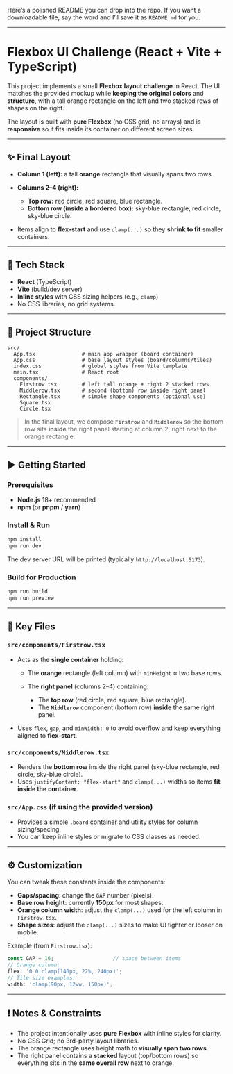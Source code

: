 Here’s a polished README you can drop into the repo. If you want a downloadable file, say the word and I’ll save it as `README.md` for you.

---

# Flexbox UI Challenge (React + Vite + TypeScript)

This project implements a small **Flexbox layout challenge** in React. The UI matches the provided mockup while **keeping the original colors** and **structure**, with a tall orange rectangle on the left and two stacked rows of shapes on the right.

The layout is built with **pure Flexbox** (no CSS grid, no arrays) and is **responsive** so it fits inside its container on different screen sizes.

---

## ✨ Final Layout

* **Column 1 (left):** a tall **orange** rectangle that visually spans two rows.
* **Columns 2–4 (right):**

  * **Top row:** red circle, red square, blue rectangle.
  * **Bottom row (inside a bordered box):** sky-blue rectangle, red circle, sky-blue circle.
* Items align to **flex-start** and use `clamp(...)` so they **shrink to fit** smaller containers.

---

## 🧱 Tech Stack

* **React** (TypeScript)
* **Vite** (build/dev server)
* **Inline styles** with CSS sizing helpers (e.g., `clamp`)
* No CSS libraries, no grid systems.

---

## 📁 Project Structure

```
src/
  App.tsx               # main app wrapper (board container)
  App.css               # base layout styles (board/columns/tiles)
  index.css             # global styles from Vite template
  main.tsx              # React root
  components/
    Firstrow.tsx        # left tall orange + right 2 stacked rows
    Middlerow.tsx       # second (bottom) row inside right panel
    Rectangle.tsx       # simple shape components (optional use)
    Square.tsx
    Circle.tsx
```

> In the final layout, we compose **`Firstrow`** and **`Middlerow`** so the bottom row sits **inside** the right panel starting at column 2, right next to the orange rectangle.

---

## ▶️ Getting Started

### Prerequisites

* **Node.js** 18+ recommended
* **npm** (or **pnpm** / **yarn**)

### Install & Run

```bash
npm install
npm run dev
```

The dev server URL will be printed (typically `http://localhost:5173`).

### Build for Production

```bash
npm run build
npm run preview
```

---

## 🔧 Key Files

### `src/components/Firstrow.tsx`

* Acts as the **single container** holding:

  * The **orange** rectangle (left column) with `minHeight` ≈ two base rows.
  * The **right panel** (columns 2–4) containing:

    * The **top row** (red circle, red square, blue rectangle).
    * The **`Middlerow`** component (bottom row) **inside** the same right panel.
* Uses `flex`, `gap`, and `minWidth: 0` to avoid overflow and keep everything aligned to **flex-start**.

### `src/components/Middlerow.tsx`

* Renders the **bottom row** inside the right panel (sky-blue rectangle, red circle, sky-blue circle).
* Uses `justifyContent: "flex-start"` and `clamp(...)` widths so items **fit inside the container**.

### `src/App.css` (if using the provided version)

* Provides a simple `.board` container and utility styles for column sizing/spacing.
* You can keep inline styles or migrate to CSS classes as needed.

---

## ⚙️ Customization

You can tweak these constants inside the components:

* **Gaps/spacing**: change the `GAP` number (pixels).
* **Base row height**: currently **150px** for most shapes.
* **Orange column width**: adjust the `clamp(...)` used for the left column in `Firstrow.tsx`.
* **Shape sizes**: adjust the `clamp(...)` sizes to make UI tighter or looser on mobile.

Example (from `Firstrow.tsx`):

```ts
const GAP = 16;                   // space between items
// Orange column:
flex: '0 0 clamp(140px, 22%, 240px)';
// Tile size examples:
width: 'clamp(90px, 12vw, 150px)';
```

---

## ❗ Notes & Constraints

* The project intentionally uses **pure Flexbox** with inline styles for clarity.
* No CSS Grid; no 3rd-party layout libraries.
* The orange rectangle uses height math to **visually span two rows**.
* The right panel contains a **stacked** layout (top/bottom rows) so everything sits in the **same overall row** next to orange.


